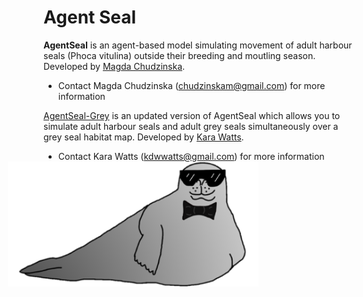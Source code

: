 <h1>Agent Seal</h1>

**AgentSeal** is an agent-based model simulating movement of adult harbour seals (Phoca vitulina) outside their breeding and moutling season. Developed by [Magda Chudzinska](https://github.com/MagdaChu).
- Contact Magda Chudzinska (chudzinskam@gmail.com) for more information

[AgentSeal-Grey](https://github.com/KaraWatts/AgentSeal-Grey/tree/master/AgentSeal-Grey)  is an updated version of AgentSeal which allows you to simulate adult harbour seals and adult grey seals simultaneously over a grey seal habitat map. Developed by [Kara Watts](https://github.com/KaraWatts).
- Contact Kara Watts (kdwwatts@gmail.com) for more information
<a><img align='right' style="padding-right: 160px" src="./AgentSeal_logo.png" height='200'></a>